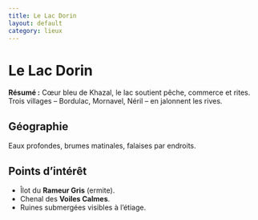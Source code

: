 ```yaml
---
title: Le Lac Dorin
layout: default
category: lieux
---
```

# Le Lac Dorin

**Résumé :** Cœur bleu de Khazal, le lac soutient pêche, commerce et rites. Trois villages – Bordulac, Mornavel, Néril – en jalonnent les rives.

## Géographie
Eaux profondes, brumes matinales, falaises par endroits.

## Points d’intérêt
- Îlot du **Rameur Gris** (ermite).
- Chenal des **Voiles Calmes**.
- Ruines submergées visibles à l’étiage.

